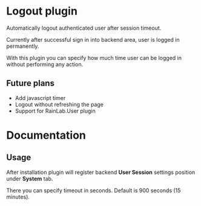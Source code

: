 # Logout plugin

Automatically logout authenticated user after session timeout.

Currently after successful sign in into backend area, user is logged in permanently.

With this plugin you can specify how much time user can be logged in without performing any action.

## Future plans
* Add javascript timer
* Logout without refreshing the page
* Support for RainLab.User plugin

# Documentation

## Usage

After installation plugin will register backend **User Session** settings position under **System** tab.

There you can specify timeout in seconds. Default is 900 seconds (15 minutes).